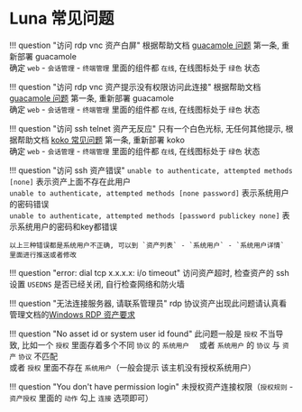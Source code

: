 # Luna 常见问题

!!! question "访问 rdp vnc 资产白屏"
    根据帮助文档 [guacamole 问题](guacamole.md) 第一条, 重新部署 guacamole  
    确定 `web` - `会话管理` - `终端管理` 里面的组件都 `在线`, 在线图标处于 `绿色` 状态

!!! question "访问 rdp vnc 资产提示没有权限访问此连接"
    根据帮助文档 [guacamole 问题](guacamole.md) 第一条, 重新部署 guacamole  
    确定 `web` - `会话管理` - `终端管理` 里面的组件都 `在线`, 在线图标处于 `绿色` 状态

!!! question "访问 ssh telnet 资产无反应"
    只有一个白色光标, 无任何其他提示, 根据帮助文档 [koko 常见问题](koko.md) 第一条, 重新部署 koko  
    确定 `web` - `会话管理` - `终端管理` 里面的组件都 `在线`, 在线图标处于 `绿色` 状态

!!! question "访问 ssh 资产错误"
    `unable to authenticate, attempted methods [none]` 表示资产上面不存在此用户   
    `unable to authenticate, attempted methods [none password]` 表示系统用户的密码错误  
    `unable to authenticate, attempted methods [password publickey none]` 表示系统用户的密码和key都错误  

    以上三种错误都是系统用户不正确, 可以到 `资产列表` - `系统用户` - `系统用户详情` 里面进行推送或者修改

!!! question "error: dial tcp x.x.x.x: i/o timeout"
    访问资产超时, 检查资产的 ssh 设置 `USEDNS` 是否已经关闭, 自行检查网络和防火墙

!!! question "无法连接服务器, 请联系管理员"
    rdp 协议资产出现此问题请认真看管理文档的[Windows RDP 资产要求](../admin-guide/assets/windows_rdp.md)

!!! question "No asset id or system user id found"
    此问题一般是 `授权` 不当导致, 比如一个 `授权` 里面存着多个不同 `协议` 的 `系统用户  `
    或者 `系统用户` 的 `协议` 与 `资产` `协议` 不匹配  
    或者 `授权` 里面不存在 `系统用户`（一般会提示 该主机没有授权系统用户）

!!! question "You don't have permission login"
    未授权资产连接权限（`授权规则` - `资产授权` 里面的 `动作` 勾上 `连接` 选项即可）
